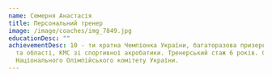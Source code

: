 ```yaml
---
name: Семерня Анастасія
title: Персональний тренер
image: /image/coaches/img_7849.jpg
educationDesc: ""
achievementDesc: 10 - ти кратна Чемпіонка України, багаторазова призерка міста
  та області, КМС зі спортивної акробатики. Тренерський стаж 6 років. Стипендіат
  Національного Олімпійського комітету України.
---
```


